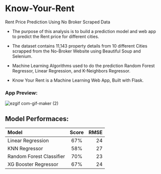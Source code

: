 # Know-Your-Rent
Rent Price Prediction Using No Broker Scraped Data

  * The purpose of this analysis is to build a prediction model and web app to predict the Rent price for different cities.
  
  * The dataset contains 11,143 property details from 10 different Cities scrapped from the No-Broker Website using Beautiful Soup and Selenium.
  
  * Machine Learning Algorithms used to do the prediction Random Forest Regressor, Linear Regression, and K-Neighbors Regressor.
  
  * Know Your Rent is a Machine Learning Web App, Built with Flask.


### App Preview:

![ezgif com-gif-maker (2)](https://user-images.githubusercontent.com/65092287/108159132-613f0b80-710c-11eb-8a4c-ba635ba96866.gif)


## Model Performaces:


| Model | Score | RMSE |
| :---         |     :---:      |          ---: |
| Linear Regression   | 67%     | 24    |
| KNN Regressor     | 58%       | 27      |
| Random Forest Classifier    | 70%       | 23      |
| XG Booster Regressor    | 67%       | 24      |
